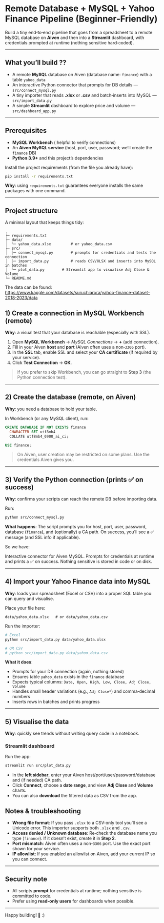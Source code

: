 
# Remote Database + MySQL + Yahoo Finance Pipeline (Beginner‑Friendly)

Build a tiny end‑to‑end pipeline that goes from a spreadsheet to a remote MySQL database on **Aiven** and then into a **Streamlit** dashboard, with credentials prompted at runtime (nothing sensitive hard‑coded).

---

## What you’ll build ??

* A remote **MySQL** database on Aiven (database name: `finance`) with a table `yahoo_data`
* An interactive Python connector that prompts for DB details — `src/connect_mysql.py`
* A tiny importer that reads **.xlsx** or **.csv** and batch‑inserts into MySQL — `src/import_data.py`
* A simple **Streamlit** dashboard to explore price and volume — `src/dashboard_app.py`

---

## Prerequisites

* **MySQL Workbench** ( helpful to verify connections)
* An **Aiven MySQL service** (host, port, user, password; we’ll create the `finance` DB)
* **Python 3.9+** and this project’s dependencies

Install the project requirements (from the file you already have):

```bash
pip install -r requirements.txt
```

**Why**: using `requirements.txt` guarantees everyone installs the same packages with one command.

---

## Project structure

A minimal layout that keeps things tidy:

```
.
├─ requirements.txt
├─ data/
│  └─ yahoo_data.xlsx         # or yahoo_data.csv
├─ src/
│  ├─ connect_mysql.py        # prompts for credentials and tests the connection
│  ├─ import_data.py          # reads CSV/XLSX and inserts into MySQL in batches
│  └─ plot_data.py        # Streamlit app to visualise Adj Close & Volume
└─ README.md
```

The data can be found: https://www.kaggle.com/datasets/suruchiarora/yahoo-finance-dataset-2018-2023/data


## 1) Create a connection in MySQL Workbench (remote)

**Why**: a visual test that your database is reachable (especially with SSL).

1. Open **MySQL Workbench** → *MySQL Connections* → **+** (add connection).
2. Fill in your Aiven **host** and **port** (Aiven often uses a non‑`3306` port).
3. In the **SSL** tab, enable SSL and select your **CA certificate** (if required by your service).
4. Click **Test Connection** → **OK**.

> If you prefer to skip Workbench, you can go straight to **Step 3** (the Python connection test).

---

## 2) Create the database (remote, on Aiven)

**Why**: you need a database to hold your table.

In Workbench (or any MySQL client), run:

```sql
CREATE DATABASE IF NOT EXISTS finance
  CHARACTER SET utf8mb4
  COLLATE utf8mb4_0900_ai_ci;

USE finance;
```

> On Aiven, user creation may be restricted on some plans. Use the credentials Aiven gives you.

---

## 3) Verify the Python connection (prints ✅ on success)

**Why**: confirms your scripts can reach the remote DB before importing data.

Run:

```bash
python src/connect_mysql.py
```

**What happens**:
The script prompts you for host, port, user, password, database (`finance`), and (optionally) a CA path. On success, you’ll see a ✅ message (and SSL info if applicable).

So we have: 

Interactive connector for Aiven MySQL.
Prompts for credentials at runtime and prints a ✅ on success.
Nothing sensitive is stored in code or on disk.

---

## 4) Import your Yahoo Finance data into MySQL

**Why**: loads your spreadsheet (Excel or CSV) into a proper SQL table you can query and visualise.

Place your file here:

```
data/yahoo_data.xlsx   # or data/yahoo_data.csv
```

Run the importer:

```bash
# Excel
python src/import_data.py data/yahoo_data.xlsx

# OR CSV
# python src/import_data.py data/yahoo_data.csv
```

**What it does**:

* Prompts for your DB connection (again, nothing stored)
* Ensures table `yahoo_data` exists in the `finance` database
* Expects typical columns: `Date, Open, High, Low, Close, Adj Close, Volume`
* Handles small header variations (e.g., `Adj Close*`) and comma‑decimal numbers
* Inserts rows in batches and prints progress


---

## 5) Visualise the data

**Why**: quickly see trends without writing query code in a notebook.

### Streamlit dashboard 

Run the app:

```bash
streamlit run src/plot_data.py
```

* In the **left sidebar**, enter your Aiven host/port/user/password/database and (if needed) CA path.
* Click **Connect**, choose a **date range**, and view **Adj Close** and **Volume** charts.
* You can also **download** the filtered data as CSV from the app.


## Notes & troubleshooting

* **Wrong file format**: If you pass `.xlsx` to a CSV‑only tool you’ll see a Unicode error. This importer supports both `.xlsx` and `.csv`.
* **Access denied / Unknown database**: Re‑check the database name you type (`finance`). If it doesn’t exist, create it in **Step 2**.
* **Port mismatch**: Aiven often uses a non‑`3306` port. Use the exact port shown for your service.
* **IP allowlist**: If you enabled an allowlist on Aiven, add your current IP so you can connect.

---

## Security note

* All scripts **prompt** for credentials at runtime; nothing sensitive is committed to code.
* Prefer using **read‑only users** for dashboards when possible.

---

Happy building! 🎉 :)
